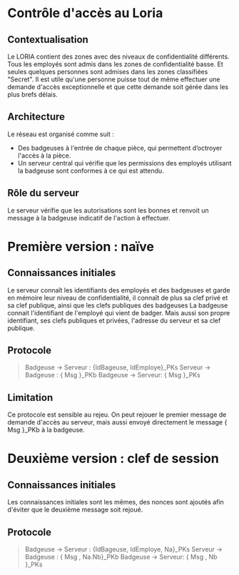 # Contrôle d'accès au Loria
## Contextualisation
Le LORIA contient des zones avec des niveaux de confidentialité différents. Tous les employés sont admis dans les zones de confidentialité basse. Et seules quelques personnes sont admises dans les zones classifiées "Secret". Il est utile qu'une personne puisse tout de même effectuer une demande d'accès exceptionnelle et que cette demande soit gérée dans les plus brefs délais.

## Architecture
Le réseau est organisé comme suit :
 
 - Des badgeuses à l'entrée de chaque pièce, qui permettent d’octroyer l'accès à la pièce.
 - Un serveur central qui vérifie que les permissions des employés utilisant la badgeuse sont conformes à ce qui est attendu.
 
## Rôle du serveur
Le serveur vérifie que les autorisations sont les bonnes et renvoit un message à la badgeuse indicatif de l'action à effectuer.

# Première version : naïve
## Connaissances initiales
 
 Le serveur connaît les identifiants des employés et des badgeuses et garde en mémoire leur niveau de confidentialité, il connaît de plus sa clef privé et sa clef publique, ainsi que les clefs publiques des badgeuses
 La badgeuse connait l'identifiant de l'employé qui vient de badger. Mais aussi son propre identifiant, ses clefs publiques et privées, l'adresse du serveur et sa clef publique.
 
## Protocole

 
> Badgeuse -> Serveur : {IdBageuse, IdEmploye}_PKs
> Serveur -> Badgeuse : { Msg }_PKb
> Badgeuse -> Serveur: { Msg }_PKs
 
## Limitation
Ce protocole est sensible au rejeu. On peut rejouer le premier message de demande d'accès au serveur, mais aussi envoyé directement le message { Msg }_PKb à la badgeuse.

# Deuxième version : clef de session
 
## Connaissances initiales
 
Les connaissances initiales sont les mêmes, des nonces sont ajoutés afin d'éviter que le deuxième message soit rejoué.

## Protocole


> Badgeuse -> Serveur : {IdBageuse, IdEmploye, Na}_PKs
>Serveur -> Badgeuse : { Msg , Na.Nb}_PKb
>Badgeuse -> Serveur: { Msg , Nb }_PKs


 

